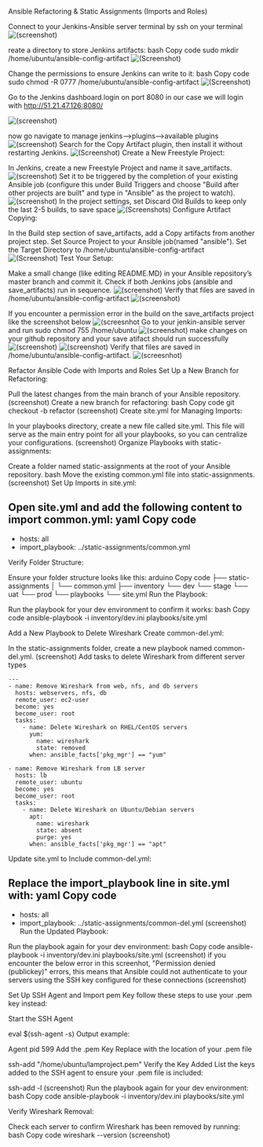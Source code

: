 Ansible Refactoring & Static Assignments (Imports and Roles)

Connect to your Jenkins-Ansible server terminal by ssh on your terminal
![(screenshot)](https://github.com/Prince-Tee/Ansible_Refactoring/blob/main/screenshot%20from%20my%20env/ssh%20into%20you%20jenkins%20server.png)

reate a directory to store Jenkins artifacts:
bash
Copy code
sudo mkdir /home/ubuntu/ansible-config-artifact
![(Screenshot)](https://github.com/Prince-Tee/Ansible_Refactoring/blob/main/screenshot%20from%20my%20env/create%20director%20and%20change%20permission.png)

Change the permissions to ensure Jenkins can write to it:
bash
Copy code
sudo chmod -R 0777 /home/ubuntu/ansible-config-artifact
![(Screenshot)](https://github.com/Prince-Tee/Ansible_Refactoring/blob/main/screenshot%20from%20my%20env/create%20director%20and%20change%20permission.png)

Go to the Jenkins dashboard.login on port 8080 in our case we will login with
http://51.21.47.126:8080/

![(screenshot)](https://github.com/Prince-Tee/Ansible_Refactoring/blob/main/screenshot%20from%20my%20env/go%20to%20your%20jenkins%20server.png)

now go navigate to manage jenkins-->plugins-->available plugins
![(screenshot)](https://github.com/Prince-Tee/Ansible_Refactoring/blob/main/screenshot%20from%20my%20env/available%20plugins.png)
Search for the Copy Artifact plugin, then install it without restarting Jenkins.
![(Screenshot)](https://github.com/Prince-Tee/Ansible_Refactoring/blob/main/screenshot%20from%20my%20env/install%20Copy%20Artifact%20without%20restarting.png)
Create a New Freestyle Project:

In Jenkins, create a new Freestyle Project and name it save_artifacts.
![(screenshot)](https://github.com/Prince-Tee/Ansible_Refactoring/blob/main/screenshot%20from%20my%20env/create%20a%20new%20freestyle%20project%20in%20jenkins.png)
Set it to be triggered by the completion of your existing Ansible job (configure this under Build Triggers and choose "Build after other projects are built" and type in "Ansible" as the project to watch).
![(screenshot)](https://github.com/Prince-Tee/Ansible_Refactoring/blob/main/screenshot%20from%20my%20env/buid%20triggers%20configurations.png)
In the project settings, set Discard Old Builds to keep only the last 2-5 builds, to save space
![(Screenshots)](https://github.com/Prince-Tee/Ansible_Refactoring/blob/main/screenshot%20from%20my%20env/set%20Discard%20Old%20Builds%20to%20keep%20only%20the%20last%202%205%20builds.png)
Configure Artifact Copying:

In the Build step section of save_artifacts, add a Copy artifacts from another project step.
Set Source Project to your Ansible job(named "ansible").
Set the Target Directory to /home/ubuntu/ansible-config-artifact
![(Screenshot)](https://github.com/Prince-Tee/Ansible_Refactoring/blob/main/screenshot%20from%20my%20env/buid%20steps%20configurations.png)
Test Your Setup:

Make a small change (like editing README.MD) in your Ansible repository’s master branch and commit it.
Check if both Jenkins jobs (ansible and save_artifacts) run in sequence.
![(screenshot)](https://github.com/Prince-Tee/Ansible_Refactoring/blob/main/screenshot%20from%20my%20env/jenkins%20and%20ansible%20run%20in%20sequence.png)
Verify that files are saved in /home/ubuntu/ansible-config-artifact
![(screenshot)](https://github.com/Prince-Tee/Ansible_Refactoring/blob/main/screenshot%20from%20my%20env/verify%20that%20artifacts%20are%20save%20on%20your%20jenkins%20server.png)

If you encounter a permission error in the build on the save_artifacts project like the screenshot below
![(screesnhot](https://github.com/Prince-Tee/Ansible_Refactoring/blob/main/screenshot%20from%20my%20env/error%20encountered%20in%20save%20atifacts.png)
Go to your jenkin-ansible server and run sudo chmod 755 /home/ubuntu
![(screenshot)](https://github.com/Prince-Tee/Ansible_Refactoring/blob/main/screenshot%20from%20my%20env/run%20chmod%20755%20home%20ubutu%20to%20solve%20error.png)
make changes on your github repository and your save atifact should run successfully
![(screenshot)](https://github.com/Prince-Tee/Ansible_Refactoring/blob/main/screenshot%20from%20my%20env/save%20artifact%20successfull.png)
![(screenshot)](https://github.com/Prince-Tee/Ansible_Refactoring/blob/main/screenshot%20from%20my%20env/save%20artifact%20successfull2.png)
Verify that files are saved in /home/ubuntu/ansible-config-artifact.
![(screesnhot)](https://github.com/Prince-Tee/Ansible_Refactoring/blob/main/screenshot%20from%20my%20env/verify%20that%20artifacts%20are%20save%20on%20your%20jenkins%20server.png)

Refactor Ansible Code with Imports and Roles
Set Up a New Branch for Refactoring:

Pull the latest changes from the main branch of your Ansible repository.
(screenshot)
Create a new branch for refactoring:
bash
Copy code
git checkout -b refactor
(screenshot)
Create site.yml for Managing Imports:

In your playbooks directory, create a new file called site.yml.
This file will serve as the main entry point for all your playbooks, so you can centralize your configurations.
(screenshot)
Organize Playbooks with static-assignments:

Create a folder named static-assignments at the root of your Ansible repository.
bash
Move the existing common.yml file into static-assignments.
(screenshot)
Set Up Imports in site.yml:

Open site.yml and add the following content to import common.yml:
yaml
Copy code
---
- hosts: all
- import_playbook: ../static-assignments/common.yml

Verify Folder Structure:

Ensure your folder structure looks like this:
arduino
Copy code
├── static-assignments
│   └── common.yml
├── inventory
    └── dev
    └── stage
    └── uat
    └── prod
└── playbooks
    └── site.yml
Run the Playbook:

Run the playbook for your dev environment to confirm it works:
bash
Copy code
ansible-playbook -i inventory/dev.ini playbooks/site.yml
  
Add a New Playbook to Delete Wireshark
Create common-del.yml:

In the static-assignments folder, create a new playbook named common-del.yml.
(screenshot)
Add tasks to delete Wireshark from different server types
```
---
- name: Remove Wireshark from web, nfs, and db servers
  hosts: webservers, nfs, db
  remote_user: ec2-user
  become: yes
  become_user: root
  tasks:
    - name: Delete Wireshark on RHEL/CentOS servers
      yum:
        name: wireshark
        state: removed
      when: ansible_facts['pkg_mgr'] == "yum"

- name: Remove Wireshark from LB server
  hosts: lb
  remote_user: ubuntu
  become: yes
  become_user: root
  tasks:
    - name: Delete Wireshark on Ubuntu/Debian servers
      apt:
        name: wireshark
        state: absent
        purge: yes
      when: ansible_facts['pkg_mgr'] == "apt"
```
Update site.yml to Include common-del.yml:

Replace the import_playbook line in site.yml with:
yaml
Copy code
---
- hosts: all
- import_playbook: ../static-assignments/common-del.yml
(screenshot)
Run the Updated Playbook:

Run the playbook again for your dev environment:
bash
Copy code
ansible-playbook -i inventory/dev.ini playbooks/site.yml
(screenshot)
if you encounter the below error in this screenhot,  "Permission denied (publickey)" errors, this means that Ansible could not authenticate to your servers using the SSH key configured for these connections
(screenshot)

Set Up SSH Agent and Import pem Key
follow these steps to use your .pem key instead:

Start the SSH Agent

eval $(ssh-agent -s)
Output example:

Agent pid 599
Add the .pem Key
Replace <path-to-pem-file> with the location of your .pem file 

ssh-add "/home/ubuntu/lamproject.pem"
Verify the Key Added
List the keys added to the SSH agent to ensure your .pem file is included:

ssh-add -l
(screenshot)
Run the playbook again for your dev environment:
bash
Copy code
ansible-playbook -i inventory/dev.ini playbooks/site.yml

Verify Wireshark Removal:

Check each server to confirm Wireshark has been removed by running:
bash
Copy code
wireshark --version
(screenshot)
